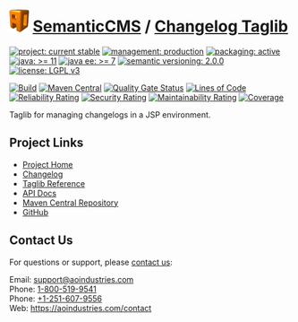 # [<img src="ao-logo.png" alt="AO Logo" width="35" height="40">](https://github.com/ao-apps) [SemanticCMS](https://github.com/ao-apps/semanticcms) / [Changelog Taglib](https://github.com/ao-apps/semanticcms-changelog-taglib)

[![project: current stable](https://semanticcms.com/ao-badges/project-current-stable.svg)](https://aoindustries.com/life-cycle#project-current-stable)
[![management: production](https://semanticcms.com/ao-badges/management-production.svg)](https://aoindustries.com/life-cycle#management-production)
[![packaging: active](https://semanticcms.com/ao-badges/packaging-active.svg)](https://aoindustries.com/life-cycle#packaging-active)  
[![java: &gt;= 11](https://semanticcms.com/ao-badges/java-11.svg)](https://docs.oracle.com/en/java/javase/11/)
[![java ee: &gt;= 7](https://semanticcms.com/ao-badges/javaee-7.svg)](https://docs.oracle.com/javaee/7/)
[![semantic versioning: 2.0.0](https://semanticcms.com/ao-badges/semver-2.0.0.svg)](http://semver.org/spec/v2.0.0.html)
[![license: LGPL v3](https://semanticcms.com/ao-badges/license-lgpl-3.0.svg)](https://www.gnu.org/licenses/lgpl-3.0)

[![Build](https://github.com/ao-apps/semanticcms-changelog-taglib/workflows/Build/badge.svg?branch=1.x)](https://github.com/ao-apps/semanticcms-changelog-taglib/actions?query=workflow%3ABuild)
[![Maven Central](https://maven-badges.herokuapp.com/maven-central/com.semanticcms/semanticcms-changelog-taglib/badge.svg)](https://maven-badges.herokuapp.com/maven-central/com.semanticcms/semanticcms-changelog-taglib)
[![Quality Gate Status](https://sonarcloud.io/api/project_badges/measure?branch=1.x&project=com.semanticcms%3Asemanticcms-changelog-taglib&metric=alert_status)](https://sonarcloud.io/dashboard?branch=1.x&id=com.semanticcms%3Asemanticcms-changelog-taglib)
[![Lines of Code](https://sonarcloud.io/api/project_badges/measure?branch=1.x&project=com.semanticcms%3Asemanticcms-changelog-taglib&metric=ncloc)](https://sonarcloud.io/component_measures?branch=1.x&id=com.semanticcms%3Asemanticcms-changelog-taglib&metric=ncloc)  
[![Reliability Rating](https://sonarcloud.io/api/project_badges/measure?branch=1.x&project=com.semanticcms%3Asemanticcms-changelog-taglib&metric=reliability_rating)](https://sonarcloud.io/component_measures?branch=1.x&id=com.semanticcms%3Asemanticcms-changelog-taglib&metric=Reliability)
[![Security Rating](https://sonarcloud.io/api/project_badges/measure?branch=1.x&project=com.semanticcms%3Asemanticcms-changelog-taglib&metric=security_rating)](https://sonarcloud.io/component_measures?branch=1.x&id=com.semanticcms%3Asemanticcms-changelog-taglib&metric=Security)
[![Maintainability Rating](https://sonarcloud.io/api/project_badges/measure?branch=1.x&project=com.semanticcms%3Asemanticcms-changelog-taglib&metric=sqale_rating)](https://sonarcloud.io/component_measures?branch=1.x&id=com.semanticcms%3Asemanticcms-changelog-taglib&metric=Maintainability)
[![Coverage](https://sonarcloud.io/api/project_badges/measure?branch=1.x&project=com.semanticcms%3Asemanticcms-changelog-taglib&metric=coverage)](https://sonarcloud.io/component_measures?branch=1.x&id=com.semanticcms%3Asemanticcms-changelog-taglib&metric=Coverage)

Taglib for managing changelogs in a JSP environment.

## Project Links
* [Project Home](https://semanticcms.com/changelog/taglib/)
* [Changelog](https://semanticcms.com/changelog/taglib/changelog)
* [Taglib Reference](https://semanticcms.com/changelog/taglib/semanticcms-changelog.tld/)
* [API Docs](https://semanticcms.com/changelog/taglib/apidocs/)
* [Maven Central Repository](https://central.sonatype.com/search?namespace=com.semanticcms&q=a%3Asemanticcms-changelog-taglib)
* [GitHub](https://github.com/ao-apps/semanticcms-changelog-taglib)

## Contact Us
For questions or support, please [contact us](https://aoindustries.com/contact):

Email: [support@aoindustries.com](mailto:support@aoindustries.com)  
Phone: [1-800-519-9541](tel:1-800-519-9541)  
Phone: [+1-251-607-9556](tel:+1-251-607-9556)  
Web: https://aoindustries.com/contact
